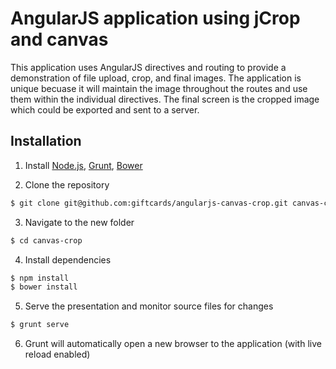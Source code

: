 # AngularJS application using jCrop and canvas

This application uses AngularJS directives and routing to provide a demonstration of file upload, crop, and final images. The application is unique becuase it will maintain the image throughout the routes and use them within the individual directives. The final screen is the cropped image which could be exported and sent to a server.

##  Installation
1. Install [Node.js](http://nodejs.org/), [Grunt](http://gruntjs.com/getting-started#installing-the-cli), [Bower](http://bower.io/)

2. Clone the repository
```sh
$ git clone git@github.com:giftcards/angularjs-canvas-crop.git canvas-crop
```

3. Navigate to the new folder
```sh
$ cd canvas-crop
```

4. Install dependencies
```sh
$ npm install
$ bower install
```

5. Serve the presentation and monitor source files for changes
```sh
$ grunt serve
```

6. Grunt will automatically open a new browser to the application (with live reload enabled)

